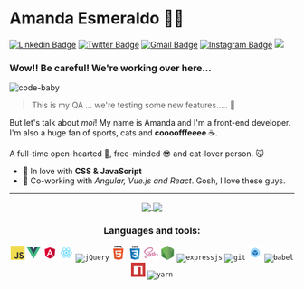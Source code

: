 # Amanda Esmeraldo :woman_technologist:

[![Linkedin Badge](https://img.shields.io/badge/-LinkedIn-blue?style=flat-square&logo=Linkedin&logoColor=white&link=https://www.linkedin.com/in/aesmeraldo/)](https://www.linkedin.com/in/aesmeraldo/)
[![Twitter Badge](https://img.shields.io/badge/-Twitter-1ca0f1?style=flat-square&labelColor=1ca0f1&logo=twitter&logoColor=white&link=https://twitter.com/theladybirdx)](https://twitter.com/theladybirdx)
[![Gmail Badge](https://img.shields.io/badge/-Gmail-c14438?style=flat-square&logo=Gmail&logoColor=white&link=mailto:aesmeraldof@gmail.com)](mailto:aesmeraldof@gmail.com)
[![Instagram Badge](https://img.shields.io/badge/-Instagram-C13584?style=flat-square&labelColor=C13584&logo=instagram&logoColor=white&link=https://www.instagram.com/alomands/)](https://www.instagram.com/alomands/)
![](https://komarev.com/ghpvc/?username=amendx&color=blueviolet&style=flat-square)

### Wow!! Be careful! We're working over here...

![code-baby](https://i.pinimg.com/originals/c3/2b/fa/c32bfa16bcf864e478d3ddfe32440268.gif)
> This is my QA ... we're testing some new features..... :dizzy:

But let's talk about *moi*! My name is Amanda and I'm a front-end developer.
I'm  also a huge fan of sports, cats and **coooofffeeee** :coffee:. 

A full-time open-hearted :purple_heart:, free-minded :sunglasses: and cat-lover person. :kissing_cat:

 - :green_heart: In love with **CSS & JavaScript**
 - :ghost: Co-working with _Angular, Vue.js and React_. Gosh, I love these guys. 


<hr>
<div align=center>
  <a href="#">
    <img align="center" src="https://github-readme-stats.vercel.app/api?username=amendx&line_height=24&hide=stars,issues&title_color=555555&text_color=838383&count_private=true&show_icons=true&custom_title=Stats&hide_rank=true" />
  </a>
  <a href="#">
    <img align="center" src="https://github-readme-stats.vercel.app/api/top-langs?username=amendx&langs_count=3&title_color=555555&text_color=838383&layout=compact" />
  </a>
<div align=center>


### Languages and tools:

<code><img height="25" src="https://raw.githubusercontent.com/github/explore/80688e429a7d4ef2fca1e82350fe8e3517d3494d/topics/javascript/javascript.png" alt="javascript" title="JavaScript"></code>
<code><img height="25" src="https://raw.githubusercontent.com/github/explore/80688e429a7d4ef2fca1e82350fe8e3517d3494d/topics/vue/vue.png" alt="vue" title="Vue"></code>
<code><img height="25" src="https://raw.githubusercontent.com/github/explore/80688e429a7d4ef2fca1e82350fe8e3517d3494d/topics/angular/angular.png" alt="angular" title="Angular"></code>
<code><img height="25" src="https://raw.githubusercontent.com/github/explore/80688e429a7d4ef2fca1e82350fe8e3517d3494d/topics/react/react.png" alt="react" title="React"></code>
<code><img height="25" src="https://avatars0.githubusercontent.com/u/70142?s=200&v=4" alt="jQuery" title="jQuery"></code>
<code><img height="25" src="https://raw.githubusercontent.com/github/explore/80688e429a7d4ef2fca1e82350fe8e3517d3494d/topics/html/html.png" alt="html" title="HTML"></code>
<code><img height="25" src="https://raw.githubusercontent.com/github/explore/80688e429a7d4ef2fca1e82350fe8e3517d3494d/topics/css/css.png" alt="css" title="CSS"></code>
<code><img height="25" src="https://raw.githubusercontent.com/github/explore/80688e429a7d4ef2fca1e82350fe8e3517d3494d/topics/sass/sass.png" alt="sass" title="Sass"></code>
<code><img height="25" src="https://raw.githubusercontent.com/github/explore/80688e429a7d4ef2fca1e82350fe8e3517d3494d/topics/nodejs/nodejs.png" alt="nodejs" title="Node.js"></code>
<code><img height="25" src="https://expressjs.com/images/express-facebook-share.png" alt="expressjs" title="Express"></code>
<code><img height="25" src="https://avatars3.githubusercontent.com/u/18133?s=200&v=4" alt="git" title="Git"></code>
<code><img height="25" src="https://raw.githubusercontent.com/github/explore/80688e429a7d4ef2fca1e82350fe8e3517d3494d/topics/webpack/webpack.png" alt="webpack" title="Webpack"></code>
<code><img height="25" src="https://cms-assets.tutsplus.com/uploads/users/48/posts/24512/preview_image/babel-1.png" alt="babel" title="Babel"></code>
<code><img height="25" src="https://raw.githubusercontent.com/github/explore/80688e429a7d4ef2fca1e82350fe8e3517d3494d/topics/npm/npm.png" alt="npm" title="npm"></code>
<code><img height="25" src="https://avatars3.githubusercontent.com/u/22247014?s=400&v=4" alt="yarn" title="Yarn"></code>
